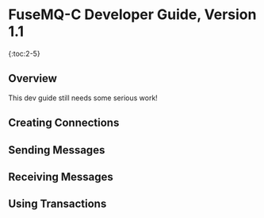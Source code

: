 # FuseMQ-C Developer Guide, Version 1.1

{:toc:2-5}

## Overview

This dev guide still needs some serious work!

## Creating Connections

## Sending Messages

## Receiving Messages

## Using Transactions

